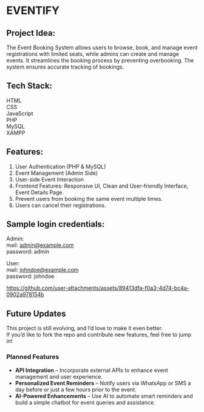 
<h1> EVENTIFY </h1>


## Project Idea:

The Event Booking System allows users to browse, book, and manage event registrations with limited seats, while admins can create and manage events. It streamlines the booking process by preventing overbooking. The system ensures accurate tracking of bookings.

## Tech Stack:


HTML\
CSS\
JavaScript\
PHP\
MySQL\
XAMPP

## Features:
1. User Authentication (PHP & MySQL)
2. Event Management (Admin Side)
3. User-side Event Interaction
4. Frontend Features: Responsive UI, Clean and User-friendly Interface, Event Details Page.
5. Prevent users from booking the same event multiple times.
6. Users can cancel their registrations.

## Sample login credentials:
Admin:\
mail: admin@example.com\
password: admin

User:\
mail: johndoe@example.com\
password: johndoe





https://github.com/user-attachments/assets/89413dfa-f0a3-4d74-bc4a-0902a978154b


## Future Updates  

This project is still evolving, and I’d love to make it even better.  
If you’d like to fork the repo and contribute new features, feel free to jump in!  

### Planned Features  
- **API Integration** – Incorporate external APIs to enhance event management and user experience.  
- **Personalized Event Reminders** – Notify users via WhatsApp or SMS a day before or just a few hours prior to the event.  
- **AI-Powered Enhancements** – Use AI to automate smart reminders and build a simple chatbot for event queries and assistance.  
